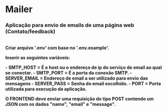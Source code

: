 # Mailer

<h3><b>Aplicação para envio de emails de uma página web (Contato/feedback)</h3>
<br>
Criar arquivo '.env' com base no '.env.example'.

Inserir as seguintes variáveis:

-<b> SMTP_HOST </b>= É o host ou o endereço de ip do serviço de email ao qual se conectar.
-<b> SMTP_PORT </b>= É a porta da conexão SMTP.
-<b> SERVER_EMAIL </b>= Endereço de email a ser utilizado para envio das mensagens
-<b> SERVER_PASS </b>= Senha do email escolhido.
	-<b> PORT </b>= Porta utilizada para execução da aplicação.

O FRONTEND deve enviar uma requisição do tipo POST contendo um JSON com os dados "name", "email" e "message".

